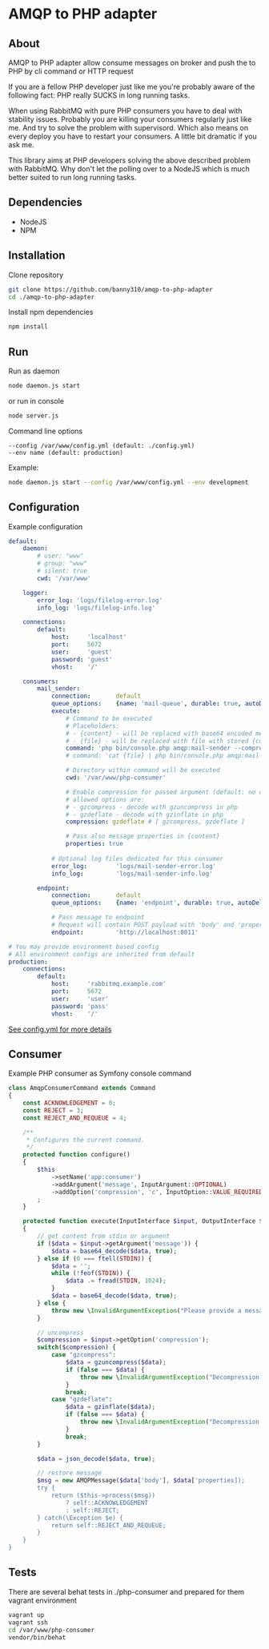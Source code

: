 # AMQP to PHP adapter #

## About ##

AMQP to PHP adapter allow consume messages on broker and push the to PHP by cli command or HTTP request

If you are a fellow PHP developer just like me you're probably aware of the following fact: PHP really SUCKS in long running tasks.

When using RabbitMQ with pure PHP consumers you have to deal with stability issues. Probably you are killing your consumers regularly just like me. And try to solve the problem with supervisord. Which also means on every deploy you have to restart your consumers. A little bit dramatic if you ask me.

This library aims at PHP developers solving the above described problem with RabbitMQ. Why don't let the polling over to a NodeJS which is much better suited to run long running tasks.

## Dependencies ##

- NodeJS
- NPM

## Installation ##

Clone repository

```bash
git clone https://github.com/banny310/amqp-to-php-adapter
cd ./amqp-to-php-adapter
```

Install npm dependencies

```bash
npm install
```

## Run ##

Run as daemon

```bash
node daemon.js start
```
or run in console

```bash
node server.js
```

Command line options
```
--config /var/www/config.yml (default: ./config.yml)
--env name (default: production)
```

Example:
```bash
node daemon.js start --config /var/www/config.yml --env development
```

## Configuration ##

Example configuration

```yaml
default:
    daemon:
        # user: "www"
        # group: "www"
        # silent: true
        cwd: '/var/www'

    logger:
        error_log: 'logs/filelog-error.log'
        info_log: 'logs/filelog-info.log'

    connections:
        default:
            host:     'localhost'
            port:     5672
            user:     'guest'
            password: 'guest'
            vhost:    '/'

    consumers:
        mail_sender:
            connection:       default
            queue_options:    {name: 'mail-queue', durable: true, autoDelete: false}
            execute:
                # Command to be executed
                # Placeholders:
                # - {content} - will be replaced with base64 encoded message body
                # - {file} - will be replaced with file with stored {content}
                command: 'php bin/console.php amqp:mail-sender --compression gzdeflate {content}'
                # command: 'cat {file} | php bin/console.php amqp:mail-sender --compression gzdeflate'

                # Directory within command will be executed
                cwd: '/var/www/php-consumer'

                # Enable compression for passed argument (default: no compression)
                # allowed options are:
                # - gzcompress - decode with gzuncompress in php
                # - gzdeflate - decode with gzinflate in php
                compression: gzdeflate # [ gzcompress, gzdeflate ]

                # Pass also message properties in {content}
                properties: true
                
            # Optional log files dedicated for this consumer
            error_log:        'logs/mail-sender-error.log'
            info_log:         'logs/mail-sender-info.log'

        endpoint:
            connection:       default
            queue_options:    {name: 'endpoint', durable: true, autoDelete: false}

            # Pass message to endpoint
            # Request will contain POST payload with 'body' and 'properties'
            endpoint:         'http://localhost:8011'

# You may provide environment based config
# All environment configs are inherited from default
production:
    connections:
        default:
            host:     'rabbitmq.example.com'
            port:     5672
            user:     'user'
            password: 'pass'
            vhost:    '/'
```

[See config.yml for more details](config.yml)

## Consumer ##

Example PHP consumer as Symfony console command

```php
class AmqpConsumerCommand extends Command
{
    const ACKNOWLEDGEMENT = 0;
    const REJECT = 3;
    const REJECT_AND_REQUEUE = 4;

    /**
     * Configures the current command.
     */
    protected function configure()
    {
        $this
            ->setName('app:consumer')
            ->addArgument('message', InputArgument::OPTIONAL)
            ->addOption('compression', 'c', InputOption::VALUE_REQUIRED)
        ;
    }

    protected function execute(InputInterface $input, OutputInterface $output)
    {
        // get content from stdin or argument
        if ($data = $input->getArgument('message')) {
            $data = base64_decode($data, true);
        } else if (0 === ftell(STDIN)) {
            $data = '';
            while (!feof(STDIN)) {
                $data .= fread(STDIN, 1024);
            }
            $data = base64_decode($data, true);
        } else {
            throw new \InvalidArgumentException("Please provide a message as argument or pipe it to STDIN.");
        }

        // uncompress
        $compression = $input->getOption('compression');
        switch($compression) {
            case "gzcompress":
                $data = gzuncompress($data);
                if (false === $data) {
                    throw new \InvalidArgumentException("Decompression failed");
                }
                break;
            case "gzdeflate":
                $data = gzinflate($data);
                if (false === $data) {
                    throw new \InvalidArgumentException("Decompression failed");
                }
                break;
        }

        $data = json_decode($data, true);

        // restore message
        $msg = new AMQPMessage($data['body'], $data['properties]);
        try {
            return ($this->process($msg))
                ? self::ACKNOWLEDGEMENT
                : self::REJECT;
        } catch(\Exception $e) {
            return self::REJECT_AND_REQUEUE;
        }
    }
}
```

## Tests ##

There are several behat tests in ./php-consumer and prepared for them vagrant environment

```bash
vagrant up
vagrant ssh
cd /var/www/php-consumer
vendor/bin/behat
```